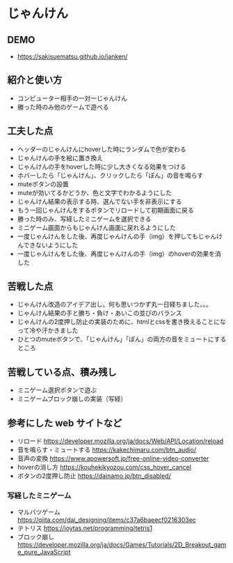 # じゃんけん

## DEMO

  - https://sakisuematsu.github.io/janken/

## 紹介と使い方

  - コンピューター相手の一対一じゃんけん
  - 勝った時のみ他のゲームで遊べる

## 工夫した点
  - ヘッダーのじゃんけんにhoverした時にランダムで色が変わる  
  - じゃんけんの手を絵に置き換え  
  - じゃんけんの手をhoverした時に少し大きくなる効果をつける
  - ホバーしたら「じゃんけん」、クリックしたら「ぽん」の音を鳴らす  
  - muteボタンの設置  
  - muteが効いてるかどうか、色と文字でわかるようにした
  - じゃんけん結果の表示する時、選んでない手を非表示にする  
  - もう一回じゃんけんをするボタンでリロードして初期画面に戻る  
  - 勝った時のみ、写経したミニゲームを選択できる  
  - ミニゲーム画面からもじゃんけん画面に戻れるようにした  
  - 一度じゃんけんをした後、再度じゃんけんの手（img）を押してもじゃんけんできないようにした   
  - 一度じゃんけんをした後、再度じゃんけんの手（img）のhoverの効果を消した 

## 苦戦した点

  - じゃんけん改造のアイデア出し。何も思いつかず丸一日経ちました。。。  
  - じゃんけん結果の手と勝ち・負け・あいこの並びのバランス
  - じゃんけんの2度押し防止の実装のために、htmlとcssを書き換えることになって冷や汗かきました
  - ひとつのmuteボタンで、「じゃんけん」「ぽん」の両方の音をミュートにするところ  

## 苦戦している点、積み残し

  - ミニゲーム選択ボタンで遊ぶ  
  - ミニゲームブロック崩しの実装（写経）  
 
  
## 参考にした web サイトなど

  - リロード https://developer.mozilla.org/ja/docs/Web/API/Location/reload
  - 音を鳴らす・ミュートする https://kakechimaru.com/btn_audio/
  - 音声の変換 https://www.apowersoft.jp/free-online-video-converter
  - hoverの消し方 https://kouhekikyozou.com/css_hover_cancel
  - ボタンの2度押し防止 https://dainamo.jp/btn_disabled/

  ### 写経したミニゲーム
  - マルバツゲーム https://qiita.com/dai_designing/items/c37a6baeecf0216303ec
  - テトリス https://joytas.net/programming/tetris1
  - ブロック崩し https://developer.mozilla.org/ja/docs/Games/Tutorials/2D_Breakout_game_pure_JavaScript